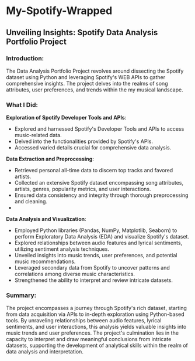 # My-Spotify-Wrapped
## Unveiling Insights: Spotify Data Analysis Portfolio Project

### Introduction:
The Data Analysis Portfolio Project revolves around dissecting the Spotify dataset using Python and leveraging Spotify's WEB APIs to gather comprehensive insights. The project delves into the realms of song attributes, user preferences, and trends within the my musical landscape.

### What I Did:
**Exploration of Spotify Developer Tools and APIs**: 
- Explored and harnessed Spotify's Developer Tools and APIs to access music-related data.
- Delved into the functionalities provided by Spotify's APIs.
- Accessed varied details crucial for comprehensive data analysis.

**Data Extraction and Preprocessing**:
- Retrieved personal all-time data to discern top tracks and favored artists.
- Collected an extensive Spotify dataset encompassing song attributes, artists, genres, popularity metrics, and user interactions.
- Ensured data consistency and integrity through thorough preprocessing and cleaning.
- 
**Data Analysis and Visualization**:
- Employed Python libraries (Pandas, NumPy, Matplotlib, Seaborn) to perform Exploratory Data Analysis (EDA) and visualize Spotify's dataset.
- Explored relationships between audio features and lyrical sentiments, utilizing sentiment analysis techniques.
- Unveiled insights into music trends, user preferences, and potential music recommendations.
- Leveraged secondary data from Spotify to uncover patterns and correlations among diverse music characteristics.
- Strengthened the ability to interpret and review intricate datasets.

### Summary:
The project encompasses a journey through Spotify's rich dataset, starting from data acquisition via APIs to in-depth exploration using Python-based tools. By unraveling relationships between audio features, lyrical sentiments, and user interactions, this analysis yields valuable insights into music trends and user preferences. The project's culmination lies in the capacity to interpret and draw meaningful conclusions from intricate datasets, supporting the development of analytical skills within the realm of data analysis and interpretation.
